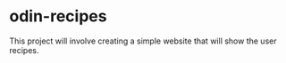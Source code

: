 # odin-recipes
This project will involve creating a simple website that will show the user recipes.
